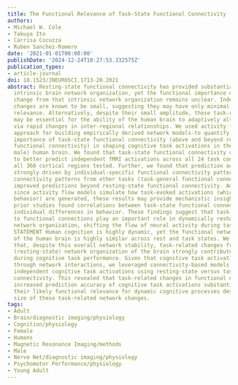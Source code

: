 ```yaml
---
title: The Functional Relevance of Task-State Functional Connectivity
authors:
- Michael W. Cole
- Takuya Ito
- Carrisa Cocuzza
- Ruben Sanchez-Romero
date: '2021-01-01T00:00:00'
publishDate: '2024-12-24T10:27:53.332575Z'
publication_types:
- article-journal
doi: 10.1523/JNEUROSCI.1713-20.2021
abstract: Resting-state functional connectivity has provided substantial insight into
  intrinsic brain network organization, yet the functional importance of task-related
  change from that intrinsic network organization remains unclear. Indeed, such task-related
  changes are known to be small, suggesting they may have only minimal functional
  relevance. Alternatively, despite their small amplitude, these task-related changes
  may be essential for the ability of the human brain to adaptively alter its functionality
  via rapid changes in inter-regional relationships. We used activity flow mapping-an
  approach for building empirically derived network models-to quantify the functional
  importance of task-state functional connectivity (above and beyond resting-state
  functional connectivity) in shaping cognitive task activations in the (female and
  male) human brain. We found that task-state functional connectivity could be used
  to better predict independent fMRI activations across all 24 task conditions and
  all 360 cortical regions tested. Further, we found that prediction accuracy was
  strongly driven by individual-specific functional connectivity patterns, while functional
  connectivity patterns from other tasks (task-general functional connectivity) still
  improved predictions beyond resting-state functional connectivity. Additionally,
  since activity flow models simulate how task-evoked activations (which underlie
  behavior) are generated, these results may provide mechanistic insight into why
  prior studies found correlations between task-state functional connectivity and
  individual differences in behavior. These findings suggest that task-related changes
  to functional connections play an important role in dynamically reshaping brain
  network organization, shifting the flow of neural activity during task performance.SIGNIFICANCE
  STATEMENT Human cognition is highly dynamic, yet the functional network organization
  of the human brain is highly similar across rest and task states. We hypothesized
  that, despite this overall network stability, task-related changes from the intrinsic
  (resting-state) network organization of the brain strongly contribute to brain activations
  during cognitive task performance. Given that cognitive task activations emerge
  through network interactions, we leveraged connectivity-based models to predict
  independent cognitive task activations using resting-state versus task-state functional
  connectivity. This revealed that task-related changes in functional network organization
  increased prediction accuracy of cognitive task activations substantially, demonstrating
  their likely functional relevance for dynamic cognitive processes despite the small
  size of these task-related network changes.
tags:
- Adult
- Brain/diagnostic imaging/physiology
- Cognition/physiology
- Female
- Humans
- Magnetic Resonance Imaging/methods
- Male
- Nerve Net/diagnostic imaging/physiology
- Psychomotor Performance/physiology
- Young Adult
---
```

